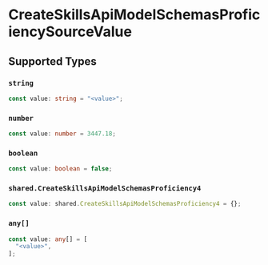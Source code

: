 # CreateSkillsApiModelSchemasProficiencySourceValue


## Supported Types

### `string`

```typescript
const value: string = "<value>";
```

### `number`

```typescript
const value: number = 3447.18;
```

### `boolean`

```typescript
const value: boolean = false;
```

### `shared.CreateSkillsApiModelSchemasProficiency4`

```typescript
const value: shared.CreateSkillsApiModelSchemasProficiency4 = {};
```

### `any[]`

```typescript
const value: any[] = [
  "<value>",
];
```

